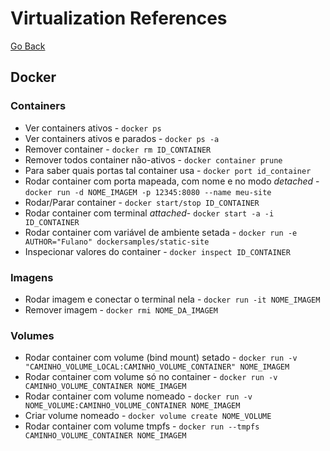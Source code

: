 # Virtualization References

[Go Back](./)

## Docker

### Containers

* Ver containers ativos - `docker ps`
* Ver containers ativos e parados - `docker ps -a`
* Remover container - `docker rm ID_CONTAINER`
* Remover todos container não-ativos - `docker container prune`
* Para saber quais portas tal container usa -  `docker port id_container`
* Rodar container com porta mapeada, com nome e no modo _detached_ - `docker run -d NOME_IMAGEM -p 12345:8080 --name meu-site`
* Rodar/Parar container  - `docker start/stop ID_CONTAINER`
* Rodar container com terminal _attached_- `docker start -a -i ID_CONTAINER`
* Rodar container com variável de ambiente setada - `docker run -e AUTHOR="Fulano" dockersamples/static-site`
* Inspecionar valores do container - `docker inspect ID_CONTAINER`

### Imagens

* Rodar imagem e conectar o terminal nela - `docker run -it NOME_IMAGEM`
* Remover imagem - `docker rmi NOME_DA_IMAGEM`

### Volumes

* Rodar container com volume (bind mount) setado - `docker run -v "CAMINHO_VOLUME_LOCAL:CAMINHO_VOLUME_CONTAINER" NOME_IMAGEM`
* Rodar container com volume só no container - `docker run -v CAMINHO_VOLUME_CONTAINER NOME_IMAGEM`
* Rodar container com volume nomeado - `docker run -v NOME_VOLUME:CAMINHO_VOLUME_CONTAINER NOME_IMAGEM`
* Criar volume nomeado - `docker volume create NOME_VOLUME`
* Rodar container com volume tmpfs - `docker run --tmpfs CAMINHO_VOLUME_CONTAINER NOME_IMAGEM`
